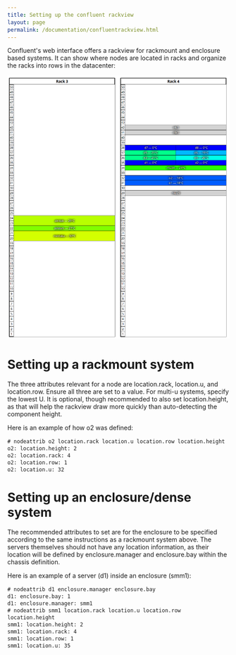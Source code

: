 ```yaml
---
title: Setting up the confluent rackview
layout: page
permalink: /documentation/confluentrackview.html
---
```


Confluent's web interface offers a rackview for rackmount and enclosure based systems. It can show where nodes are located in
racks and organize the racks into rows in the datacenter:

![Example Rackview](../assets/rackview.png)

# Setting up a rackmount system

The three attributes relevant for a node are location.rack, location.u, and location.row. Ensure all three are set to a value. For multi-u systems, specify the lowest U. It is optional, though
recommended to also set location.height, as that will help the rackview draw more quickly than auto-detecting the component height.

Here is an example of how o2 was defined:

    # nodeattrib o2 location.rack location.u location.row location.height
    o2: location.height: 2
    o2: location.rack: 4
    o2: location.row: 1
    o2: location.u: 32


# Setting up an enclosure/dense system

The recommended attributes to set are for the enclosure to be specified according to the same instructions as a rackmount system above. The servers themselves
should not have any location information, as their location will be defined by enclosure.manager and enclosure.bay within the chassis definition.

Here is an example of a server (d1) inside an enclosure (smm1):

    # nodeattrib d1 enclosure.manager enclosure.bay
    d1: enclosure.bay: 1
    d1: enclosure.manager: smm1
    # nodeattrib smm1 location.rack location.u location.row location.height
    smm1: location.height: 2
    smm1: location.rack: 4
    smm1: location.row: 1
    smm1: location.u: 35



